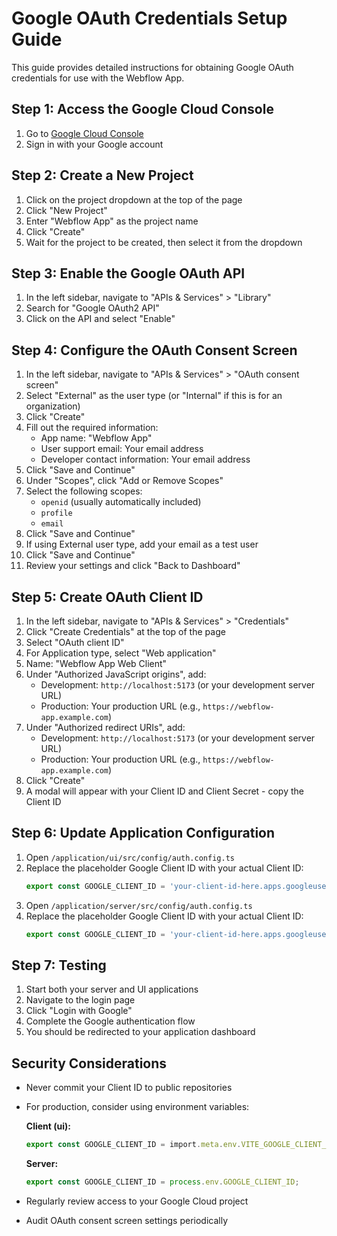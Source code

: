 # Google OAuth Credentials Setup Guide

This guide provides detailed instructions for obtaining Google OAuth credentials for use with the Webflow App.

## Step 1: Access the Google Cloud Console

1. Go to [Google Cloud Console](https://console.cloud.google.com/)
2. Sign in with your Google account

## Step 2: Create a New Project

1. Click on the project dropdown at the top of the page
2. Click "New Project"
3. Enter "Webflow App" as the project name
4. Click "Create"
5. Wait for the project to be created, then select it from the dropdown

## Step 3: Enable the Google OAuth API

1. In the left sidebar, navigate to "APIs & Services" > "Library"
2. Search for "Google OAuth2 API"
3. Click on the API and select "Enable"

## Step 4: Configure the OAuth Consent Screen

1. In the left sidebar, navigate to "APIs & Services" > "OAuth consent screen"
2. Select "External" as the user type (or "Internal" if this is for an organization)
3. Click "Create"
4. Fill out the required information:
   - App name: "Webflow App"
   - User support email: Your email address
   - Developer contact information: Your email address
5. Click "Save and Continue"
6. Under "Scopes", click "Add or Remove Scopes"
7. Select the following scopes:
   - `openid` (usually automatically included)
   - `profile`
   - `email`
8. Click "Save and Continue"
9. If using External user type, add your email as a test user
10. Click "Save and Continue"
11. Review your settings and click "Back to Dashboard"

## Step 5: Create OAuth Client ID

1. In the left sidebar, navigate to "APIs & Services" > "Credentials"
2. Click "Create Credentials" at the top of the page
3. Select "OAuth client ID"
4. For Application type, select "Web application"
5. Name: "Webflow App Web Client"
6. Under "Authorized JavaScript origins", add:
   - Development: `http://localhost:5173` (or your development server URL)
   - Production: Your production URL (e.g., `https://webflow-app.example.com`)
7. Under "Authorized redirect URIs", add:
   - Development: `http://localhost:5173` (or your development server URL)
   - Production: Your production URL (e.g., `https://webflow-app.example.com`)
8. Click "Create"
9. A modal will appear with your Client ID and Client Secret - copy the Client ID

## Step 6: Update Application Configuration

1. Open `/application/ui/src/config/auth.config.ts`
2. Replace the placeholder Google Client ID with your actual Client ID:
   ```typescript
   export const GOOGLE_CLIENT_ID = 'your-client-id-here.apps.googleusercontent.com';
   ```
3. Open `/application/server/src/config/auth.config.ts`
4. Replace the placeholder Google Client ID with your actual Client ID:
   ```typescript
   export const GOOGLE_CLIENT_ID = 'your-client-id-here.apps.googleusercontent.com';
   ```

## Step 7: Testing

1. Start both your server and UI applications
2. Navigate to the login page
3. Click "Login with Google"
4. Complete the Google authentication flow
5. You should be redirected to your application dashboard

## Security Considerations

- Never commit your Client ID to public repositories
- For production, consider using environment variables:

  **Client (ui):**
  ```typescript
  export const GOOGLE_CLIENT_ID = import.meta.env.VITE_GOOGLE_CLIENT_ID;
  ```
  
  **Server:**
  ```typescript
  export const GOOGLE_CLIENT_ID = process.env.GOOGLE_CLIENT_ID;
  ```

- Regularly review access to your Google Cloud project
- Audit OAuth consent screen settings periodically
